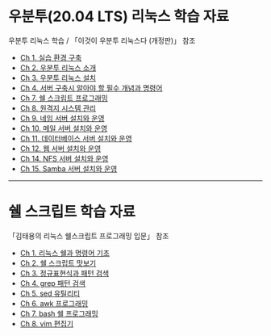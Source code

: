 # 우분투(20.04 LTS) 리눅스 학습 자료

우분투 리눅스 학습 / 「이것이 우분투 리눅스다 (개정판)」 참조

- [Ch 1. 실습 환경 구축](https://github.com/khyup0629/ubuntu_linux/blob/main/week_1/Ch_1_%EC%8B%A4%EC%8A%B5_%ED%99%98%EA%B2%BD_%EA%B5%AC%EC%B6%95.md#ch-1-%EC%8B%A4%EC%8A%B5-%ED%99%98%EA%B2%BD-%EA%B5%AC%EC%B6%95)   
- [Ch 2. 우분투 리눅스 소개](https://github.com/khyup0629/ubuntu_linux/blob/main/week_1/Ch_2_%EC%9A%B0%EB%B6%84%ED%88%AC_%EB%A6%AC%EB%88%85%EC%8A%A4_%EC%86%8C%EA%B0%9C.md#ch-2-%EC%9A%B0%EB%B6%84%ED%88%AC-%EB%A6%AC%EB%88%85%EC%8A%A4-%EC%86%8C%EA%B0%9C)   
- [Ch 3. 우분투 리눅스 설치](https://github.com/khyup0629/ubuntu_linux/blob/main/week_1/Ch_3_%EC%9A%B0%EB%B6%84%ED%88%AC_%EB%A6%AC%EB%88%85%EC%8A%A4_%EC%84%A4%EC%B9%98.md#ch-3-%EC%9A%B0%EB%B6%84%ED%88%AC-%EB%A6%AC%EB%88%85%EC%8A%A4-%EC%84%A4%EC%B9%98)   
- [Ch 4. 서버 구축시 알아야 할 필수 개념과 명령어](https://github.com/khyup0629/ubuntu_linux/blob/main/week_1/Ch_4_%EC%84%9C%EB%B2%84%EA%B5%AC%EC%B6%95%EC%8B%9C%EC%95%8C%EC%95%84%EC%95%BC%ED%95%A0%ED%95%84%EC%88%98%EA%B0%9C%EB%85%90%EA%B3%BC%EB%AA%85%EB%A0%B9%EC%96%B4.md#ch-4-%EC%84%9C%EB%B2%84-%EA%B5%AC%EC%B6%95%EC%8B%9C-%EC%95%8C%EC%95%84%EC%95%BC-%ED%95%A0-%ED%95%84%EC%88%98-%EA%B0%9C%EB%85%90%EA%B3%BC-%EB%AA%85%EB%A0%B9%EC%96%B4)   
- [Ch 7. 쉘 스크립트 프로그래밍](https://github.com/khyup0629/ubuntu_linux/blob/main/week_2/Ch_07_%EC%89%98_%EC%8A%A4%ED%81%AC%EB%A6%BD%ED%8A%B8_%ED%94%84%EB%A1%9C%EA%B7%B8%EB%9E%98%EB%B0%8D.md#%EC%89%98-%EC%8A%A4%ED%81%AC%EB%A6%BD%ED%8A%B8-%ED%94%84%EB%A1%9C%EA%B7%B8%EB%9E%98%EB%B0%8D)
- [Ch 8. 원격지 시스템 관리](https://github.com/khyup0629/ubuntu_linux/blob/main/week_2/Ch_08_%EC%9B%90%EA%B2%A9%EC%A7%80_%EC%8B%9C%EC%8A%A4%ED%85%9C_%EA%B4%80%EB%A6%AC.md#%EC%9B%90%EA%B2%A9%EC%A7%80-%EC%8B%9C%EC%8A%A4%ED%85%9C-%EA%B4%80%EB%A6%AC)
- [Ch 9. 네임 서버 설치와 운영](https://github.com/khyup0629/ubuntu_linux/blob/main/week_2/Ch_09_%EB%84%A4%EC%9E%84_%EC%84%9C%EB%B2%84_%EC%84%A4%EC%B9%98%EC%99%80_%EC%9A%B4%EC%98%81.md#%EB%84%A4%EC%9E%84-%EC%84%9C%EB%B2%84-%EC%84%A4%EC%B9%98%EC%99%80-%EC%9A%B4%EC%98%81)
- [Ch 10. 메일 서버 설치와 운영](https://github.com/khyup0629/ubuntu_linux/blob/main/week_2/Ch_10_%EB%A9%94%EC%9D%BC_%EC%84%9C%EB%B2%84_%EC%84%A4%EC%B9%98%EC%99%80_%EC%9A%B4%EC%98%81.md#%EB%A9%94%EC%9D%BC-%EC%84%9C%EB%B2%84-%EC%84%A4%EC%B9%98%EC%99%80-%EC%9A%B4%EC%98%81)
- [Ch 11. 데이터베이스 서버 설치와 운영](https://github.com/khyup0629/ubuntu_linux/blob/main/week_2/Ch_11_%EB%8D%B0%EC%9D%B4%ED%84%B0%EB%B2%A0%EC%9D%B4%EC%8A%A4_%EC%84%9C%EB%B2%84_%EA%B5%AC%EC%B6%95%EA%B3%BC_%EC%9A%B4%EC%98%81.md#%EB%8D%B0%EC%9D%B4%ED%84%B0%EB%B2%A0%EC%9D%B4%EC%8A%A4-%EC%84%9C%EB%B2%84-%EA%B5%AC%EC%B6%95%EA%B3%BC-%EC%9A%B4%EC%98%81)
- [Ch 12. 웹 서버 설치와 운영](https://github.com/khyup0629/ubuntu_linux/blob/main/week_2/Ch_12_%EC%9B%B9_%EC%84%9C%EB%B2%84_%EC%84%A4%EC%B9%98%EC%99%80_%EC%9A%B4%EC%98%81.md#%EC%9B%B9-%EC%84%9C%EB%B2%84-%EC%84%A4%EC%B9%98%EC%99%80-%EC%9A%B4%EC%98%81)
- [Ch 14. NFS 서버 설치와 운영](https://github.com/khyup0629/ubuntu_linux/blob/main/week_2/Ch_14_NFS_%EC%84%9C%EB%B2%84_%EC%84%A4%EC%B9%98%EC%99%80_%EC%9A%B4%EC%98%81.md#nfs-%EC%84%9C%EB%B2%84-%EC%84%A4%EC%B9%98%EC%99%80-%EC%9A%B4%EC%98%81)
- [Ch 15. Samba 서버 설치와 운영](https://github.com/khyup0629/ubuntu_linux/blob/main/week_2/Ch_15_Samba_%EC%84%9C%EB%B2%84_%EC%84%A4%EC%B9%98%EC%99%80_%EC%9A%B4%EC%98%81.md#samba-%EC%84%9C%EB%B2%84-%EC%84%A4%EC%B9%98%EC%99%80-%EC%9A%B4%EC%98%81)

---

# 쉘 스크립트 학습 자료
「김태용의 리눅스 쉘스크립트 프로그래밍 입문」 참조

+ [Ch 1. 리눅스 쉘과 명령어 기초](https://github.com/khyup0629/ubuntu_linux/blob/main/week_3/Ch_01_%EB%A6%AC%EB%88%85%EC%8A%A4_%EC%89%98%EA%B3%BC_%EB%AA%85%EB%A0%B9%EC%96%B4_%EA%B8%B0%EC%B4%88.md#%EB%A6%AC%EB%88%85%EC%8A%A4-%EC%89%98%EA%B3%BC-%EB%AA%85%EB%A0%B9%EC%96%B4-%EA%B8%B0%EC%B4%88)
+ [Ch 2. 쉘 스크립트 맛보기](https://github.com/khyup0629/ubuntu_linux/blob/main/week_3/Ch_02_%EC%89%98_%EC%8A%A4%ED%81%AC%EB%A6%BD%ED%8A%B8_%EB%A7%9B%EB%B3%B4%EA%B8%B0.md#%EC%89%98-%EC%8A%A4%ED%81%AC%EB%A6%BD%ED%8A%B8-%EB%A7%9B%EB%B3%B4%EA%B8%B0)
+ [Ch 3. 정규표현식과 패턴 검색](https://github.com/khyup0629/ubuntu_linux/blob/main/week_3/Ch_03_%EC%A0%95%EA%B7%9C%ED%91%9C%ED%98%84%EC%8B%9D%EA%B3%BC_%ED%8C%A8%ED%84%B4_%EA%B2%80%EC%83%89.md#%EC%A0%95%EA%B7%9C%ED%91%9C%ED%98%84%EC%8B%9D%EA%B3%BC-%ED%8C%A8%ED%84%B4-%EA%B2%80%EC%83%89)
+ [Ch 4. grep 패턴 검색](https://github.com/khyup0629/ubuntu_linux/blob/main/week_3/Ch_04_grep_%ED%8C%A8%ED%84%B4_%EA%B2%80%EC%83%89.md#grep-%ED%8C%A8%ED%84%B4-%EA%B2%80%EC%83%89)
+ [Ch 5. sed 유틸리티](https://github.com/khyup0629/ubuntu_linux/blob/main/week_3/Ch_05_sed_%EC%9C%A0%ED%8B%B8%EB%A6%AC%ED%8B%B0.md#sed-%EC%9C%A0%ED%8B%B8%EB%A6%AC%ED%8B%B0)
+ [Ch 6. awk 프로그래밍](https://github.com/khyup0629/ubuntu_linux/blob/main/week_3/Ch_06_awk_%ED%94%84%EB%A1%9C%EA%B7%B8%EB%9E%98%EB%B0%8D.md#awk-%ED%94%84%EB%A1%9C%EA%B7%B8%EB%9E%98%EB%B0%8D)
+ [Ch 7. bash 쉘 프로그래밍](https://github.com/khyup0629/ubuntu_linux/blob/main/week_3/Ch_07_bash_%EC%89%98_%ED%94%84%EB%A1%9C%EA%B7%B8%EB%9E%98%EB%B0%8D.md#bash-%EC%89%98-%ED%94%84%EB%A1%9C%EA%B7%B8%EB%9E%98%EB%B0%8D)
+ [Ch 8. vim 편집기](https://github.com/khyup0629/ubuntu_linux/blob/main/week_3/Ch_08_vi(m)_%ED%8E%B8%EC%A7%91%EA%B8%B0.md#vim-%ED%8E%B8%EC%A7%91%EA%B8%B0)
